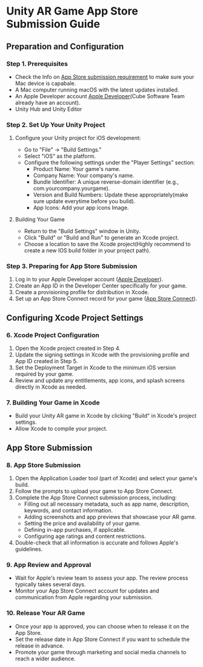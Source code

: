 # Unity AR Game App Store Submission Guide

## Preparation and Configuration

### Step 1. Prerequisites
- Check the Info on [App Store submission requirement](https://developer.apple.com/news/?id=jd9wcyov) to make sure your Mac device is capabale. 
- A Mac computer running macOS with the latest updates installed.
- An Apple Developer account [Apple Developer](https://developer.apple.com/)(Cube Software Team already have an account).
- Unity Hub and Unity Editor 


### Step 2. Set Up Your Unity Project

1. Configure your Unity project for iOS development:
   - Go to "File" -> "Build Settings."
   - Select "iOS" as the platform.
   - Configure the following settings under the "Player Settings" section:
     - Product Name: Your game's name.
     - Company Name: Your company's name.
     - Bundle Identifier: A unique reverse-domain identifier (e.g., com.yourcompany.yourgame).
     - Version and Build Numbers: Update these appropriately(make sure update everytime before you build).
     - App Icons: Add your app icons Image. 

2. Building Your Game

   - Return to the "Build Settings" window in Unity.
   - Click "Build" or "Build and Run" to generate an Xcode project.
   - Choose a location to save the Xcode project(Highly recommend to create a new IOS build folder in your project path).

### Step 3. Preparing for App Store Submission

1. Log in to your Apple Developer account ([Apple Developer](https://developer.apple.com/)).
2. Create an App ID in the Developer Center specifically for your game.
3. Create a provisioning profile for distribution in Xcode.
4. Set up an App Store Connect record for your game ([App Store Connect](https://appstoreconnect.apple.com/)).

## Configuring Xcode Project Settings

### 6. Xcode Project Configuration

1. Open the Xcode project created in Step 4.
2. Update the signing settings in Xcode with the provisioning profile and App ID created in Step 5.
3. Set the Deployment Target in Xcode to the minimum iOS version required by your game.
4. Review and update any entitlements, app icons, and splash screens directly in Xcode as needed.

### 7. Building Your Game in Xcode

- Build your Unity AR game in Xcode by clicking "Build" in Xcode's project settings.
- Allow Xcode to compile your project.

## App Store Submission

### 8. App Store Submission

1. Open the Application Loader tool (part of Xcode) and select your game's build.
2. Follow the prompts to upload your game to App Store Connect.
3. Complete the App Store Connect submission process, including:
   - Filling out all necessary metadata, such as app name, description, keywords, and contact information.
   - Adding screenshots and app previews that showcase your AR game.
   - Setting the price and availability of your game.
   - Defining in-app purchases, if applicable.
   - Configuring age ratings and content restrictions.
4. Double-check that all information is accurate and follows Apple's guidelines.

### 9. App Review and Approval

- Wait for Apple's review team to assess your app. The review process typically takes several days.
- Monitor your App Store Connect account for updates and communication from Apple regarding your submission.

### 10. Release Your AR Game

- Once your app is approved, you can choose when to release it on the App Store.
- Set the release date in App Store Connect if you want to schedule the release in advance.
- Promote your game through marketing and social media channels to reach a wider audience.
